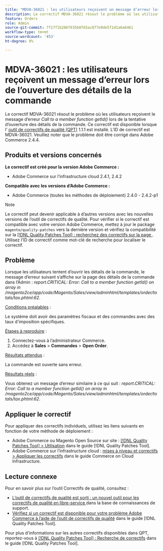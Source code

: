 ```yaml
---
title: "MDVA-36021 : les utilisateurs reçoivent un message d’erreur lors de l’ouverture des détails de la commande"
description: Le correctif MDVA-36021 résout le problème où les utilisateurs reçoivent le message d’erreur *Call to a member function getId()* lors de la tentative d’ouverture des détails de la commande. Ce correctif est disponible lorsque l’[outil de correctifs de qualité (QPT)](https://experienceleague.adobe.com/en/docs/commerce-knowledge-base/kb/announcements/commerce-announcements/magento-quality-patches-released-new-tool-to-self-serve-quality-patches) 1.1.1 est installé. L’ID de correctif est MDVA-36021. Veuillez noter que le problème doit être corrigé dans Adobe Commerce 2.4.4.
feature: Orders
role: Admin
source-git-commit: 7f17f1b286f635b8f65ac877e9de5f1d1a6a6461
workflow-type: tm+mt
source-wordcount: '453'
ht-degree: 0%

---
```


# MDVA-36021 : les utilisateurs reçoivent un message d’erreur lors de l’ouverture des détails de la commande

Le correctif MDVA-36021 résout le problème où les utilisateurs reçoivent le message d’erreur *Call to a member function getId()* lors de la tentative d’ouverture des détails de la commande. Ce correctif est disponible lorsque l’ [outil de correctifs de qualité (QPT)](https://experienceleague.adobe.com/en/docs/commerce-knowledge-base/kb/announcements/commerce-announcements/magento-quality-patches-released-new-tool-to-self-serve-quality-patches) 1.1.1 est installé. L’ID de correctif est MDVA-36021. Veuillez noter que le problème doit être corrigé dans Adobe Commerce 2.4.4.

## Produits et versions concernés

**Le correctif est créé pour la version Adobe Commerce :**

* Adobe Commerce sur l’infrastructure cloud 2.4.1, 2.4.2

**Compatible avec les versions d’Adobe Commerce :**

* Adobe Commerce (toutes les méthodes de déploiement) 2.4.0 - 2.4.2-p1

>[!NOTE]
>
>Le correctif peut devenir applicable à d’autres versions avec les nouvelles versions de l’outil de correctifs de qualité. Pour vérifier si le correctif est compatible avec votre version Adobe Commerce, mettez à jour le package `magento/quality-patches` vers la dernière version et vérifiez la compatibilité sur la [[!DNL Quality Patches Tool] : recherchez des correctifs sur la page ](https://experienceleague.adobe.com/en/docs/commerce-knowledge-base/kb/announcements/commerce-announcements/magento-quality-patches-released-new-tool-to-self-serve-quality-patches). Utilisez l’ID de correctif comme mot-clé de recherche pour localiser le correctif.

## Problème

Lorsque les utilisateurs tentent d’ouvrir les détails de la commande, le message d’erreur suivant s’affiche sur la page des détails de la commande dans l’Admin : *report.CRITICAL: Error: Call to a member function getId() on array in /magento2ce/app/code/Magento/Sales/view/adminhtml/templates/order/totals/tax.phtml:62*.

<u>Conditions préalables</u> :

Le système doit avoir des paramètres fiscaux et des commandes avec des taux d&#39;imposition spécifiques.

<u>Étapes à reproduire</u> :

1. Connectez-vous à l’administrateur Commerce.
1. Accédez à **Sales** > **Commandes** > **Open Order**.

<u>Résultats attendus</u> :

La commande est ouverte sans erreur.

<u>Résultats réels</u> :

Vous obtenez un message d’erreur similaire à ce qui suit : *report.CRITICAL: Error: Call to a member function getId() on array in /magento2ce/app/code/Magento/Sales/view/adminhtml/templates/order/totals/tax.phtml:62*.

## Appliquer le correctif

Pour appliquer des correctifs individuels, utilisez les liens suivants en fonction de votre méthode de déploiement :

* Adobe Commerce ou Magento Open Source sur site : [[!DNL Quality Patches Tool] > Utilisation](/help/tools/quality-patches-tool/usage.md) dans le guide [!DNL Quality Patches Tool].
* Adobe Commerce sur l’infrastructure cloud : [mises à niveau et correctifs > Appliquer les correctifs](https://experienceleague.adobe.com/docs/commerce-cloud-service/user-guide/develop/upgrade/apply-patches.html) dans le guide Commerce on Cloud Infrastructure.

## Lecture connexe

Pour en savoir plus sur l’outil Correctifs de qualité, consultez :

* [ L’outil de correctifs de qualité est sorti : un nouvel outil pour les correctifs de qualité en libre-service ](https://experienceleague.adobe.com/en/docs/commerce-knowledge-base/kb/announcements/commerce-announcements/magento-quality-patches-released-new-tool-to-self-serve-quality-patches) dans la base de connaissances de support.
* [Vérifiez si un correctif est disponible pour votre problème Adobe Commerce à l’aide de l’outil de correctifs de qualité](/help/tools/quality-patches-tool/patches-available-in-qpt/check-patch-for-magento-issue-with-magento-quality-patches.md) dans le guide [!DNL Quality Patches Tool].

Pour plus d&#39;informations sur les autres correctifs disponibles dans QPT, reportez-vous à [[!DNL Quality Patches Tool] : Recherche de correctifs](https://experienceleague.adobe.com/tools/commerce-quality-patches/index.html) dans le guide [!DNL Quality Patches Tool].
